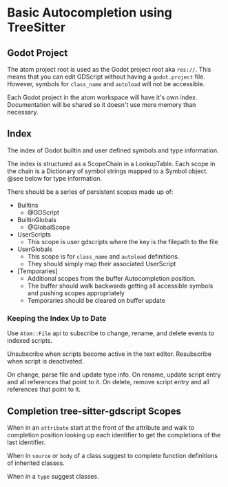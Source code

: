 # Basic Autocompletion using TreeSitter

## Godot Project

The atom project root is used as the Godot project root aka `res://`. This means that you can edit GDScript without having a `godot.project` file. However, symbols for `class_name` and `autoload` will not be accessible.

Each Godot project in the atom workspace will have it's own index. Documentation will be shared so it doesn't use more memory than necessary.

## Index

The index of Godot builtin and user defined symbols and type information.

The index is structured as a ScopeChain in a LookupTable. Each scope in the chain is a Dictionary of symbol strings mapped to a Symbol object. @see below for type information.

There should be a series of persistent scopes made up of:

- Builtins
  - @GDScript
- BuiltinGlobals
  - @GlobalScope
- UserScripts
  - This scope is user gdscripts where the key is the filepath to the file
- UserGlobals
  - This scope is for `class_name` and `autoload` definitions.
  - They should simply map their associated UserScript
- [Temporaries]
  - Additional scopes from the buffer Autocompletion position.
  - The buffer should walk backwards getting all accessible symbols and pushing scopes appropriately
  - Temporaries should be cleared on buffer update

### Keeping the Index Up to Date

Use `Atom::File` api to subscribe to change, rename, and delete events to indexed scripts.

Unsubscribe when scripts become active in the text editor. Resubscribe when script is deactivated.

On change, parse file and update type info.
On rename, update script entry and all references that point to it.
On delete, remove script entry and all references that point to it.

## Completion tree-sitter-gdscript Scopes

When in an `attribute` start at the front of the attribute and walk to completion position looking up each identifier to get the completions of the last identifier.

When in `source` or `body` of a class suggest to complete function definitions of inherited classes.

When in a `type` suggest classes.

